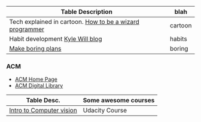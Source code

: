 
Table Description | blah
|---|---|
Tech explained in cartoon. [How to be a wizard programmer](https://drawings.jvns.ca/wizard-programmer/) | cartoon
Habit development [Kyle Will blog](https://kylewill.blog/hacking-habit-development/) | habits
[Make boring plans](https://skamille.medium.com/make-boring-plans-9438ce5cb053) | boring


### ACM
- [ACM Home Page](https://www.acm.org/)
- [ACM Digital Library](https://dl.acm.org/)


Table Desc. | Some awesome courses
|---|---|
[Intro to Computer vision](https://classroom.udacity.com/courses/ud810) | Udacity Course
